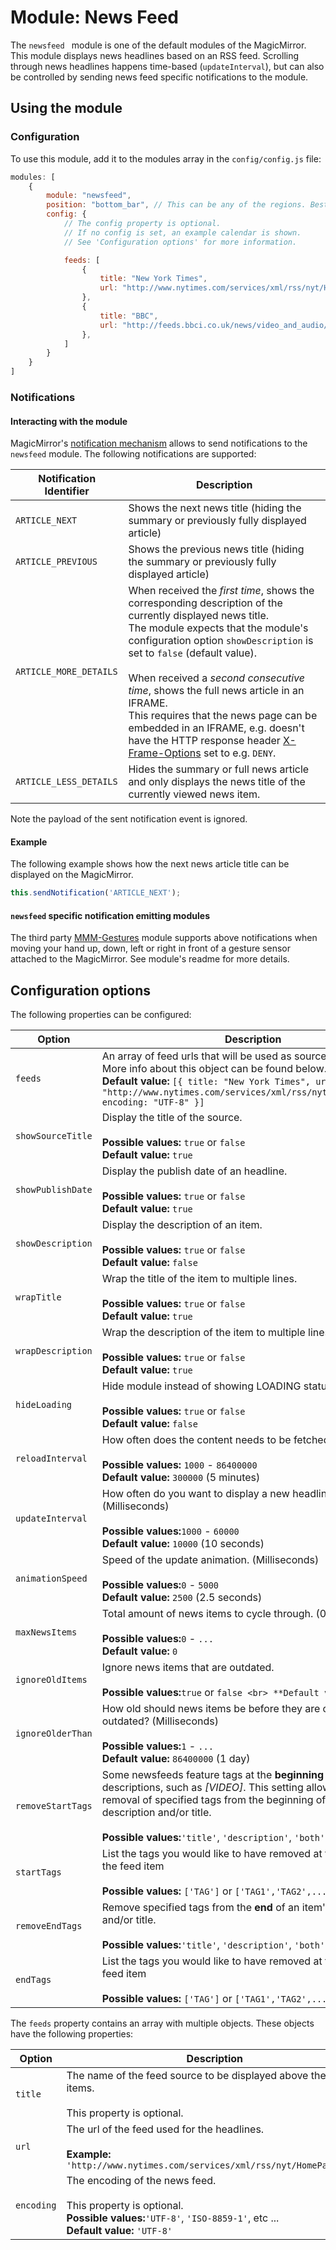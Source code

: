 # Module: News Feed
The `newsfeed ` module is one of the default modules of the MagicMirror.
This module displays news headlines based on an RSS feed. Scrolling through news headlines happens time-based (````updateInterval````), but can also be controlled by sending news feed specific notifications to the module.

## Using the module

### Configuration
To use this module, add it to the modules array in the `config/config.js` file:
````javascript
modules: [
	{
		module: "newsfeed",
		position: "bottom_bar",	// This can be any of the regions. Best results in center regions.
		config: {
			// The config property is optional.
			// If no config is set, an example calendar is shown.
			// See 'Configuration options' for more information.

			feeds: [
				{
					title: "New York Times",
					url: "http://www.nytimes.com/services/xml/rss/nyt/HomePage.xml",
				},
				{
					title: "BBC",
					url: "http://feeds.bbci.co.uk/news/video_and_audio/news_front_page/rss.xml?edition=uk",
				},
			]
		}
	}
]
````

### Notifications
#### Interacting with the module
MagicMirror's [notification mechanism](https://github.com/MichMich/MagicMirror/tree/master/modules#thissendnotificationnotification-payload) allows to send notifications to the `newsfeed` module. The following notifications are supported:

| Notification Identifier | Description
| ----------------------- | -----------
| `ARTICLE_NEXT`          | Shows the next news title (hiding the summary or previously fully displayed article)
| `ARTICLE_PREVIOUS`      | Shows the previous news title (hiding the summary or previously fully displayed article)
| `ARTICLE_MORE_DETAILS`  | When received the _first time_, shows the corresponding description of the currently displayed news title. <br> The module expects that the module's configuration option `showDescription` is set to `false` (default value). <br><br> When received a _second consecutive time_, shows the full news article in an IFRAME. <br> This requires that the news page can be embedded in an IFRAME, e.g. doesn't have the HTTP response header [X-Frame-Options](https://developer.mozilla.org/en-US/docs/Web/HTTP/Headers/X-Frame-Options) set to e.g. `DENY`.
| `ARTICLE_LESS_DETAILS`  | Hides the summary or full news article and only displays the news title of the currently viewed news item.

Note the payload of the sent notification event is ignored.

#### Example
The following example shows how the next news article title can be displayed on the MagicMirror.
````javascript
this.sendNotification('ARTICLE_NEXT');
````

#### `newsfeed` specific notification emitting modules
The third party [MMM-Gestures](https://github.com/thobach/MMM-Gestures) module supports above notifications when moving your hand up, down, left or right in front of a gesture sensor attached to the MagicMirror. See module's readme for more details.

## Configuration options

The following properties can be configured:

| Option            | Description
| ----------------- | -----------
| `feeds`           | An array of feed urls that will be used as source. <br> More info about this object can be found below. <br> **Default value:** `[{ title: "New York Times", url: "http://www.nytimes.com/services/xml/rss/nyt/HomePage.xml", encoding: "UTF-8" }]`
| `showSourceTitle` | Display the title of the source. <br><br> **Possible values:** `true` or `false` <br> **Default value:** `true`
| `showPublishDate` | Display the publish date of an headline. <br><br> **Possible values:** `true` or `false` <br> **Default value:** `true`
| `showDescription` | Display the description of an item. <br><br> **Possible values:** `true` or `false` <br> **Default value:** `false`
| `wrapTitle`       | Wrap the title of the item to multiple lines. <br><br> **Possible values:** `true` or `false` <br> **Default value:** `true`
| `wrapDescription` | Wrap the description of the item to multiple lines. <br><br> **Possible values:** `true` or `false` <br> **Default value:** `true`
| `hideLoading`     | Hide module instead of showing LOADING status. <br><br> **Possible values:** `true` or `false` <br> **Default value:** `false`
| `reloadInterval`  | How often does the content needs to be fetched? (Milliseconds) <br><br> **Possible values:** `1000` - `86400000` <br> **Default value:** `300000` (5 minutes)
| `updateInterval`  | How often do you want to display a new headline? (Milliseconds) <br><br> **Possible values:**`1000` - `60000` <br> **Default value:** `10000` (10 seconds)
| `animationSpeed`  | Speed of the update animation. (Milliseconds) <br><br> **Possible values:**`0` - `5000` <br> **Default value:** `2500` (2.5 seconds)
| `maxNewsItems`    | Total amount of news items to cycle through. (0 for unlimited) <br><br> **Possible values:**`0` - `...` <br> **Default value:** `0`
| `ignoreOldItems`  | Ignore news items that are outdated. <br><br> **Possible values:**`true` or `false <br> **Default value:** `false`
| `ignoreOlderThan` | How old should news items be before they are considered outdated? (Milliseconds) <br><br> **Possible values:**`1` - `...` <br> **Default value:** `86400000` (1 day)
| `removeStartTags` | Some newsfeeds feature tags at the **beginning** of their titles or descriptions, such as _[VIDEO]_. This setting allows for the removal of specified tags from the beginning of an item's description and/or title. <br><br> **Possible values:**`'title'`, `'description'`, `'both'`
| `startTags`       | List the tags you would like to have removed at the beginning of the feed item <br><br> **Possible values:** `['TAG']` or `['TAG1','TAG2',...]`
| `removeEndTags`   | Remove specified tags from the **end** of an item's description and/or title. <br><br> **Possible values:**`'title'`, `'description'`, `'both'`
| `endTags`         | List the tags you would like to have removed at the end of the feed item <br><br> **Possible values:** `['TAG']` or `['TAG1','TAG2',...]`

The `feeds` property contains an array with multiple objects. These objects have the following properties:

| Option     | Description
| ---------- | -----------
| `title`    | The name of the feed source to be displayed above the news items. <br><br> This property is optional.
| `url`      | The url of the feed used for the headlines. <br><br> **Example:** `'http://www.nytimes.com/services/xml/rss/nyt/HomePage.xml'`
| `encoding` | The encoding of the news feed. <br><br> This property is optional. <br> **Possible values:**`'UTF-8'`, `'ISO-8859-1'`, etc ... <br> **Default value:** `'UTF-8'`
